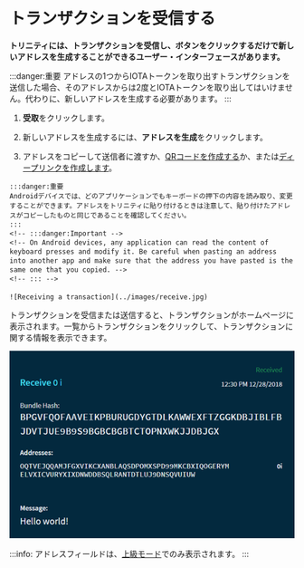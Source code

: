# トランザクションを受信する
<!-- # Receive a transaction -->

**トリニティには、トランザクションを受信し、ボタンをクリックするだけで新しいアドレスを生成することができるユーザー・インターフェースがあります。**
<!-- **Trinity has a user interface that allows you to receive transactions and generate new addresses at the click of a button.** -->

:::danger:重要
アドレスの1つからIOTAトークンを取り出すトランザクションを送信した場合、そのアドレスからは2度とIOTAトークンを取り出してはいけません。代わりに、新しいアドレスを生成する必要があります。
:::
<!-- :::danger:Important -->
<!-- If you send a transaction that withdraws IOTA tokens from one of your addresses, you must never withdraw from that address again. Instead, you must generate a new address. -->
<!-- ::: -->

1. **受取**をクリックします。
<!-- 1. Click **Receive** -->
2. 新しいアドレスを生成するには、**アドレスを生成**をクリックします。
<!-- 2. Click **Sync address** (**Generate address** on a mobile device) to generate a new address -->
3. アドレスをコピーして送信者に渡すか、[QRコードを作成する](../how-to-guides/create-a-qr-code.md)か、または[ディープリンクを作成します](../how-to-guides/create-deep-link.md)。
  <!-- 3. Either copy the address and give it to the sender, [create a QR code](../how-to-guides/create-a-qr-code.md), or [create a deep link](../how-to-guides/create-deep-link.md). -->

    :::danger:重要
    Androidデバイスでは、どのアプリケーションでもキーボードの押下の内容を読み取り、変更することができます。アドレスをトリニティに貼り付けるときは注意して、貼り付けたアドレスがコピーしたものと同じであることを確認してください。
    :::
    <!-- :::danger:Important -->
    <!-- On Android devices, any application can read the content of keyboard presses and modify it. Be careful when pasting an address into another app and make sure that the address you have pasted is the same one that you copied. -->
    <!-- ::: -->

    ![Receiving a transaction](../images/receive.jpg)

トランザクションを受信または送信すると、トランザクションがホームページに表示されます。一覧からトランザクションをクリックして、トランザクションに関する情報を表示できます。
<!-- When you either receive or send a transaction, it appears on the home page. Click a transaction from the list to view information about it. -->

![A received transaction](../images/trinity-receive-message.png)

:::info:
アドレスフィールドは、[上級モード](../how-to-guides/change-the-advanced-settings.md)でのみ表示されます。
:::
<!-- :::info: -->
<!-- The Addresses field is displayed only in [Advanced mode](../how-to-guides/change-the-general-settings.md). -->
<!-- ::: -->
